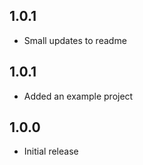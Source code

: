 ## 1.0.1

* Small updates to readme

## 1.0.1

* Added an example project

## 1.0.0

* Initial release
